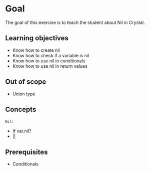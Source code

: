# Goal

The goal of this exercise is to teach the student about Nil in Crystal.

## Learning objectives

- Know how to create nil
- Know how to check if a variable is nil
- Know how to use nil in conditionals
- Know how to use nil in return values

## Out of scope

- Union type

## Concepts

`Nil`:

- If var.nil?
- ||

## Prerequisites

- Conditionals
